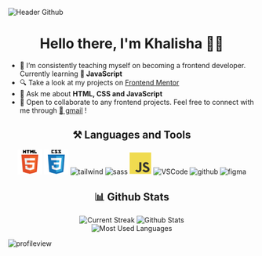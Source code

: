 
![Header Github](https://user-images.githubusercontent.com/60285814/224474840-bb91f487-e33b-4540-92a0-bf63dcd53b68.png)


<h1 align="center">Hello there, I'm Khalisha 👋🏼</h1>

- 🌱 I’m consistently teaching myself on becoming a frontend developer. Currently learning **📌 JavaScript**
- 🔍 Take a look at my projects on <a href="https://www.frontendmentor.io/profile/stkhalisha" target="_blank" rel="noreferrer">Frontend Mentor</a>
- 💬 Ask me about **HTML, CSS and JavaScript**
- 🤝 Open to collaborate to any frontend projects. Feel free to connect with me through <a href="mailto:stkhalisha@gmail.com" target="_blank" rel="noreferrer">💌 gmail</a> !


<h2 align="center">⚒️ Languages and Tools</h2>

<div align = "center">
<img src="https://raw.githubusercontent.com/devicons/devicon/master/icons/html5/html5-original-wordmark.svg" alt="html5" width="50" height="50"/>
<img src="https://raw.githubusercontent.com/devicons/devicon/master/icons/css3/css3-original-wordmark.svg" alt="css3" width="50" height="50"/> 
<img src="https://www.vectorlogo.zone/logos/tailwindcss/tailwindcss-icon.svg" alt="tailwind" width="50" height="50"/> 
<img src="https://camo.githubusercontent.com/26901b819fb10ef4e2c652aa40e24775247664d84a7597bebb66898a24dddedd/68747470733a2f2f63646e2e6a7364656c6976722e6e65742f67682f64657669636f6e732f64657669636f6e2f69636f6e732f736173732f736173732d6f726967696e616c2e737667" alt="sass" width="50" height="50"/> 
<img src="https://raw.githubusercontent.com/devicons/devicon/master/icons/javascript/javascript-original.svg" alt="javascript" width="45" height="45"/> <img src="https://camo.githubusercontent.com/5fa137d222dde7b69acd22c6572a065ce3656e6ffa1f5e88c1b5c7a935af3cc6/68747470733a2f2f63646e2e6a7364656c6976722e6e65742f67682f64657669636f6e732f64657669636f6e2f69636f6e732f7673636f64652f7673636f64652d6f726967696e616c2e737667" alt="VSCode" width="45" height="45"/> 
<img src="https://cdn-icons-png.flaticon.com/512/25/25231.png" alt="github" width="45" height="45"/>
<img src="https://www.vectorlogo.zone/logos/figma/figma-icon.svg" alt="figma" width="45" height="45"/></p>
</div>

<h2 align="center">📊 Github Stats</h2>

<div align = "center">

![Current Streak](https://github-readme-streak-stats.herokuapp.com/?user=stkhalisha&theme=synthwave)
![Github Stats]( https://github-readme-stats.vercel.app/api?username=stkhalisha&show_icons=true&locale=en&theme=synthwave)
 <br>
![Most Used Languages](https://github-readme-stats.vercel.app/api/top-langs/?username=stkhalisha&hide_progress=true&theme=synthwave)

</div>

<p align="left"><img src="https://komarev.com/ghpvc/?username=stkhalisha&color=e85188&style=flat" alt="profileview"/></p>
